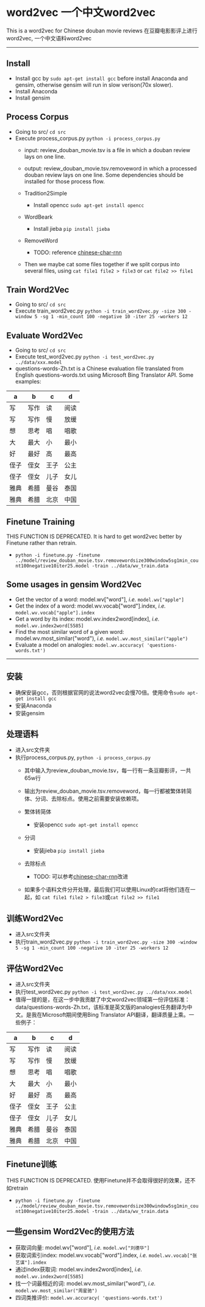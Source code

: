 # word2vec 一个中文word2vec
This is a word2vec for Chinese douban movie reviews
在豆瓣电影影评上进行word2vec, 一个中文语料word2vec

***

## Install
 - Install gcc by `sudo apt-get install gcc` before install Anaconda and gensim, otherwise gensim will run in slow verison(70x slower).
 - Install Anaconda
 - Install gensim

## Process Corpus
 - Going to src/ `cd src`
 - Execute process_corpus.py `python -i process_corpus.py`
   - input: review_douban_movie.tsv is a file in which a douban review lays on one line.
   - output: review_douban_movie.tsv.removeword in which a processed douban review lays on one line. Some dependencies should be installed for those process flow.

   - Tradition2Simple
     - Install opencc `sudo apt-get install opencc`

   - WordBeark
     - Install jieba `pip install jieba`

   - RemoveWord
     - TODO: reference [chinese-char-rnn](https://github.com/indiejoseph/chinese-char-rnn/blob/master/utils.py)

   - Then we maybe cat some files together if we split corpus into several files, using `cat file1 file2 > file3` or `cat file2 >> file1`

## Train Word2Vec
 - Going to src/ `cd src`
 - Execute train_word2vec.py `python -i train_word2vec.py -size 300 -window 5 -sg 1 -min_count 100 -negative 10 -iter 25 -workers 12`

## Evaluate Word2Vec
 - Going to src/ `cd src`
 - Execute test_word2vec.py `python -i test_word2vec.py ../data/xxx.model`
 - questions-words-Zh.txt is a Chinese evaluation file translated from English questions-words.txt using Microsoft Bing Translator API. Some examples:

|a|b|c|d|
| ------ | ------ | ------ | ------ |
|写|写作|读|阅读|
|写|写作|慢|放缓|
|想|思考|唱|唱歌|
|大|最大|小|最小|
|好|最好|高|最高|
|侄子|侄女|王子|公主|
|侄子|侄女|儿子|女儿|
|雅典|希腊|曼谷|泰国|
|雅典|希腊|北京|中国|

## Finetune Training
THIS FUNCTION IS DEPRECATED. It is hard to get word2vec better by Finetune rather than retrain.
 - `python -i finetune.py -finetune ../model/review_douban_movie.tsv.removewordsize300window5sg1min_count100negative10iter25.model -train ../data/wv_train.data`

## Some usages in gensim Word2Vec
 - Get the vector of a word: model.wv["word"], *i.e.* `model.wv["apple"]`
 - Get the index of a word: model.wv.vocab["word"].index, *i.e.* `model.wv.vocab["apple"].index`
 - Get a word by its index: model.wv.index2word[index], *i.e.* `model.wv.index2word[5585]`
 - Find the most similar word of a given word: model.wv.most_similar("word"), *i.e.* `model.wv.most_similar("apple")`
 - Evaluate a model on analogies: `model.wv.accuracy( 'questions-words.txt')`

***

## 安装
 - 确保安装gcc，否则根据官网的说法word2vec会慢70倍。使用命令`sudo apt-get install gcc`
 - 安装Anaconda
 - 安装gensim

## 处理语料
 - 进入src文件夹
 - 执行process_corpus.py, `python -i process_corpus.py`
   - 其中输入为review_douban_movie.tsv，每一行有一条豆瓣影评，一共65w行
   - 输出为review_douban_movie.tsv.removeword，每一行都被繁体转简体、分词、去除标点。使用之前需要安装依赖项。
   
   - 繁体转简体
     - 安装opencc `sudo apt-get install opencc`

   - 分词
     - 安装jieba `pip install jieba`

   - 去除标点
     - TODO: 可以参考[chinese-char-rnn](https://github.com/indiejoseph/chinese-char-rnn/blob/master/utils.py)改进 

   - 如果多个语料文件分开处理，最后我们可以使用Linux的cat将他们连在一起，如 `cat file1 file2 > file3`或`cat file2 >> file1`

## 训练Word2Vec
 - 进入src文件夹
 - 执行train_word2vec.py `python -i train_word2vec.py -size 300 -window 5 -sg 1 -min_count 100 -negative 10 -iter 25 -workers 12`

## 评估Word2Vec
 - 进入src文件夹
 - 执行test_word2vec.py `python -i test_word2vec.py ../data/xxx.model`
 - 值得一提的是，在这一步中我贡献了中文word2vec领域第一份评估标准：data/questions-words-Zh.txt，该标准是英文版的analogies任务翻译为中文。是我在Microsoft期间使用Bing Translator API翻译，翻译质量上乘。一些例子：

|a|b|c|d|
| ------ | ------ | ------ | ------ |
|写|写作|读|阅读|
|写|写作|慢|放缓|
|想|思考|唱|唱歌|
|大|最大|小|最小|
|好|最好|高|最高|
|侄子|侄女|王子|公主|
|侄子|侄女|儿子|女儿|
|雅典|希腊|曼谷|泰国|
|雅典|希腊|北京|中国|

## Finetune训练
THIS FUNCTION IS DEPRECATED. 使用Finetune并不会取得很好的效果，还不如retrain
 - `python -i finetune.py -finetune ../model/review_douban_movie.tsv.removewordsize300window5sg1min_count100negative10iter25.model -train ../data/wv_train.data`

## 一些gensim Word2Vec的使用方法
 - 获取词向量: model.wv["word"], *i.e.* `model.wv["刘德华"]`
 - 获取词索引index: model.wv.vocab["word"].index, *i.e.* `model.wv.vocab["张艺谋"].index`
 - 通过index获取词: model.wv.index2word[index], *i.e.* `model.wv.index2word[5585]`
 - 找一个词最相近的词: model.wv.most_similar("word"), *i.e.* `model.wv.most_similar("周星驰")`
 - 四词类推评价: `model.wv.accuracy( 'questions-words.txt')`
